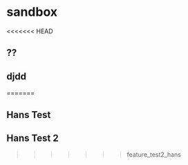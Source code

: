 # sandbox

<<<<<<< HEAD
## ??

## djdd
=======
## Hans Test

## Hans Test 2
>>>>>>> feature_test2_hans
